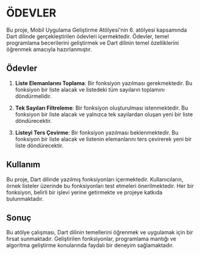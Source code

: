 # ÖDEVLER

Bu proje, Mobil Uygulama Geliştirme Atölyesi'nin 6. atölyesi kapsamında Dart dilinde gerçekleştirilen ödevleri içermektedir. Ödevler, temel programlama becerilerini geliştirmek ve Dart dilinin temel özelliklerini öğrenmek amacıyla hazırlanmıştır.

## Ödevler

1. **Liste Elemanlarını Toplama**: Bir fonksiyon yazılması gerekmektedir. Bu fonksiyon bir liste alacak ve listedeki tüm sayıların toplamını döndürmelidir.

2. **Tek Sayıları Filtreleme**: Bir fonksiyon oluşturulması istenmektedir. Bu fonksiyon bir liste alacak ve yalnızca tek sayılardan oluşan yeni bir liste döndürecektir.

3. **Listeyi Ters Çevirme**: Bir fonksiyon yazılması beklenmektedir. Bu fonksiyon bir liste alacak ve listenin elemanlarını ters çevirerek yeni bir liste döndürecektir.

## Kullanım

Bu proje, Dart dilinde yazılmış fonksiyonları içermektedir. Kullanıcıların, örnek listeler üzerinde bu fonksiyonları test etmeleri önerilmektedir. Her bir fonksiyon, belirli bir işlevi yerine getirmekte ve projeye katkıda bulunmaktadır.

## Sonuç

Bu atölye çalışması, Dart dilinin temellerini öğrenmek ve uygulamak için bir fırsat sunmaktadır. Geliştirilen fonksiyonlar, programlama mantığı ve algoritma geliştirme konularında faydalı bir deneyim sağlamaktadır.
